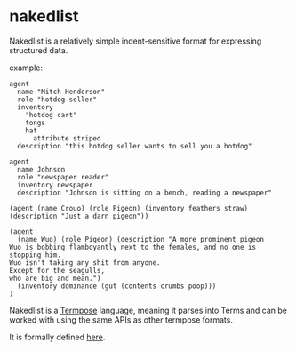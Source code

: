 # nakedlist

Nakedlist is a relatively simple indent-sensitive format for expressing structured data.

example:

```
agent
  name "Mitch Henderson"
  role "hotdog seller"
  inventory
    "hotdog cart"
    tongs
    hat
      attribute striped
  description "this hotdog seller wants to sell you a hotdog"

agent
  name Johnson
  role "newspaper reader"
  inventory newspaper
  description "Johnson is sitting on a bench, reading a newspaper"

(agent (name Crouo) (role Pigeon) (inventory feathers straw) (description "Just a darn pigeon"))

(agent
  (name Wuo) (role Pigeon) (description "A more prominent pigeon
Wuo is bobbing flamboyantly next to the females, and no one is stopping him.
Wuo isn't taking any shit from anyone.
Except for the seagulls,
who are big and mean.")
  (inventory dominance (gut (contents crumbs poop)))
)

```

Nakedlist is a [Termpose](https://github.com/makoConstruct/termpose) language, meaning it parses into Terms and can be worked with using the same APIs as other termpose formats.

It is formally defined [here](https://github.com/makoConstruct/termpose/blob/master/nakedlist_spec.md).